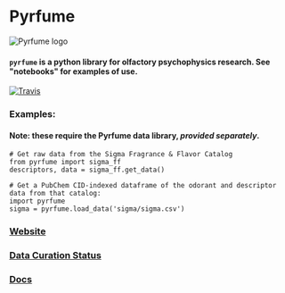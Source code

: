 # Pyrfume

![Pyrfume logo](https://avatars3.githubusercontent.com/u/34174393?s=200&v=4)

#### `pyrfume` is a python library for olfactory psychophysics research. See "notebooks" for examples of use.
[![Travis](https://travis-ci.org/pyrfume/pyrfume.svg?branch=master)](https://travis-ci.org/pyrfume/pyrfume) 

### Examples:
#### Note: these require the Pyrfume data library, *provided separately*.
```
# Get raw data from the Sigma Fragrance & Flavor Catalog
from pyrfume import sigma_ff
descriptors, data = sigma_ff.get_data()

# Get a PubChem CID-indexed dataframe of the odorant and descriptor data from that catalog:
import pyrfume
sigma = pyrfume.load_data('sigma/sigma.csv')
```
### [Website](http://pyrfume.org)

### [Data Curation Status](http://status.pyrfume.org)

### [Docs](https://pyrfume.readthedocs.io/)
